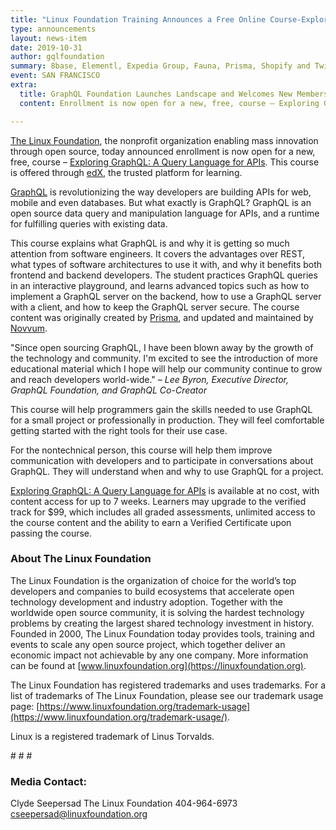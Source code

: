 ```yaml
---
title: "Linux Foundation Training Announces a Free Online Course-Exploring GraphQL: A Query Language for APIs"
type: announcements
layout: news-item
date: 2019-10-31
author: gqlfoundation
summary: 8base, Elementl, Expedia Group, Fauna, Prisma, Shopify and Twitter Sign On to Support the Growing Ecosystem
event: SAN FRANCISCO
extra:
  title: GraphQL Foundation Launches Landscape and Welcomes New Members
  content: Enrollment is now open for a new, free, course – Exploring GraphQL: A Query Language for APIs. This course is offered through edX, the trusted platform for learning.

---
```


[The Linux Foundation](http://www.linuxfoundation.org/), the nonprofit organization enabling mass innovation through open source, today announced enrollment is now open for a new, free, course – [Exploring GraphQL: A Query Language for APIs](https://www.edx.org/course/introduction-to-graphql). This course is offered through [edX](https://www.edx.org/), the trusted platform for learning.

[GraphQL](https://graphql.org) is revolutionizing the way developers are building APIs for web, mobile and even databases. But what exactly is GraphQL? GraphQL is an open source data query and manipulation language for APIs, and a runtime for fulfilling queries with existing data.

This course explains what GraphQL is and why it is getting so much attention from software engineers. It covers the advantages over REST, what types of software architectures to use it with, and why it benefits both frontend and backend developers. The student practices GraphQL queries in an interactive playground, and learns advanced topics such as how to implement a GraphQL server on the backend, how to use a GraphQL server with a client, and how to keep the GraphQL server secure. The course content was originally created by [Prisma](https://prisma.io), and updated and maintained by [Novvum](https://novvum.io).

"Since open sourcing GraphQL, I have been blown away by the growth of the technology and community. I'm excited to see the introduction of more educational material which I hope will help our community continue to grow and reach developers world-wide." – *Lee Byron, Executive Director, GraphQL Foundation, and GraphQL Co-Creator*

This course will help programmers gain the skills needed to use GraphQL for a small project or professionally in production. They will feel comfortable getting started with the right tools for their use case.

For the nontechnical person, this course will help them improve communication with developers and to participate in conversations about GraphQL. They will understand when and why to use GraphQL for a project.

[Exploring GraphQL: A Query Language for APIs](https://www.edx.org/course/introduction-to-graphql) is available at no cost, with content access for up to 7 weeks. Learners may upgrade to the verified track for $99, which includes all graded assessments, unlimited access to the course content and the ability to earn a Verified Certificate upon passing the course.

### About The Linux Foundation

The Linux Foundation is the organization of choice for the world’s top developers and companies to build ecosystems that accelerate open technology development and industry adoption. Together with the worldwide open source community, it is solving the hardest technology problems by creating the largest shared technology investment in history. Founded in 2000, The Linux Foundation today provides tools, training and events to scale any open source project, which together deliver an economic impact not achievable by any one company. More information can be found at [www.linuxfoundation.org](https://linuxfoundation.org).

The Linux Foundation has registered trademarks and uses trademarks. For a list of trademarks of The Linux Foundation, please see our trademark usage page: [https://www.linuxfoundation.org/trademark-usage](https://www.linuxfoundation.org/trademark-usage/).

Linux is a registered trademark of Linus Torvalds.

\# \# \#

### Media Contact:

Clyde Seepersad
The Linux Foundation
404-964-6973
cseepersad@linuxfoundation.org
